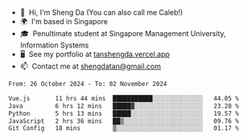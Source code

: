 <!---
tan-sd/tan-sd is a ✨ special ✨ repository because its `README.md` (this file) appears on your GitHub profile.
You can click the Preview link to take a look at your changes.
--->
- 👋  Hi, I'm Sheng Da (You can also call me Caleb!)
- 🌍  I'm based in Singapore
- 🎓  Penultimate student at Singapore Management University, Information Systems
- 🖥️  See my portfolio at [tanshengda.vercel.app](https://tanshengda.vercel.app/)
- 📫  Contact me at [shengdatan@gmail.com](mailto:shengdatan@gmail.com)

<!--START_SECTION:waka-->

```txt
From: 26 October 2024 - To: 02 November 2024

Vue.js       11 hrs 44 mins  ███████████░░░░░░░░░░░░░░   44.05 %
Java         6 hrs 12 mins   █████▓░░░░░░░░░░░░░░░░░░░   23.28 %
Python       5 hrs 13 mins   █████░░░░░░░░░░░░░░░░░░░░   19.57 %
JavaScript   2 hrs 36 mins   ██▒░░░░░░░░░░░░░░░░░░░░░░   09.76 %
Git Config   18 mins         ▒░░░░░░░░░░░░░░░░░░░░░░░░   01.17 %
```

<!--END_SECTION:waka-->
